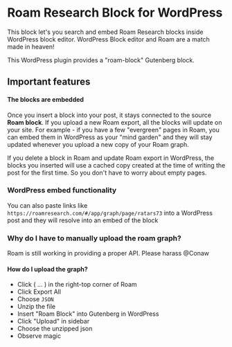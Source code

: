# Roam Research Block for WordPress

This block let's you search and embed Roam Research blocks inside WordPress block editor.
WordPress Block editor and Roam are a match made in heaven!

This WordPress plugin provides a "roam-block" Gutenberg block.
## Important features

#### The blocks are embedded

Once you insert a block into your post, it stays connected to the source **Roam block**.
If you upload a new Roam export, all the blocks will update on your site. For example - if you have a few "evergreen" pages in Roam, you can embed them in WordPress as your "mind garden" and they will stay updated whenever you upload a new copy of your Roam graph.

If you delete a block in Roam and update Roam export in WordPress, the blocks you inserted will use a cached copy created at the time of writing the post for the first time.
So you don't have to worry about empty pages.

### WordPress embed functionality

You can also paste links like `https://roamresearch.com/#/app/graph/page/ratars73` into a WordPress post and they will resolve into an embed of the block

### Why do I have to manually upload the roam graph?

Roam is still working in providing a proper API. Please harass @Conaw

#### How do I upload the graph?

- Click ( ... ) in the right-top corner of Roam
- Click Export All
- Choose `JSON`
- Unzip the file
- Insert "Roam Block" into Gutenberg in WordPress
- Click "Upload" in sidebar
- Choose the unzipped json
- Observe magic

